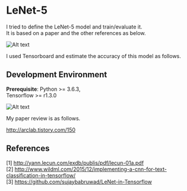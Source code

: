 # LeNet-5 
I tried to define the LeNet-5 model and train/evaluate it.  
It is based on a paper and the other references as below.  

![Alt text](https://github.com/asyncbridge/deep-learning/blob/master/LeNet5/LeNet-5.png?raw=true)  
  
I used Tensorboard and estimate the accuracy of this model as follows.  

## Development Environment
__Prerequisite__: Python >= 3.6.3,  
                  Tensorflow >= r1.3.0  
				  
  
![Alt text](https://github.com/asyncbridge/deep-learning/blob/master/LeNet5/LeNet-5_Tensorboard.png?raw=true)  

My paper review is as follows.    
  
http://arclab.tistory.com/150  

## References
[1] http://yann.lecun.com/exdb/publis/pdf/lecun-01a.pdf    
[2] http://www.wildml.com/2015/12/implementing-a-cnn-for-text-classification-in-tensorflow/  
[3] https://github.com/sujaybabruwad/LeNet-in-Tensorflow